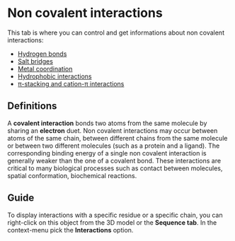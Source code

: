# Non covalent interactions
This tab is where you can control and get informations about non covalent interactions:
* [Hydrogen bonds](contacts-hbond)
* [Salt bridges](contacts-saltbridge)
* [Metal coordination](contacts-metal)
* [Hydrophobic interactions](contacts-hydrophobic)
* [π-stacking and cation-π interactions](contacts-pi)

## Definitions
A **covalent interaction** bonds two atoms from the same molecule by sharing an **electron** duet. Non covalent interactions may occur between atoms of the same chain, between different chains from the same molecule or between two different molecules (such as a protein and a ligand). The corresponding binding energy of a single non covalent interaction is generally weaker than the one of a covalent bond. These interactions are critical to many biological processes such as contact between molecules, spatial conformation, biochemical reactions.

## Guide
To display interactions with a specific residue or a specific chain, you can right-click on this object from the 3D model or the **Sequence tab**. In the context-menu pick the **Interactions** option.
